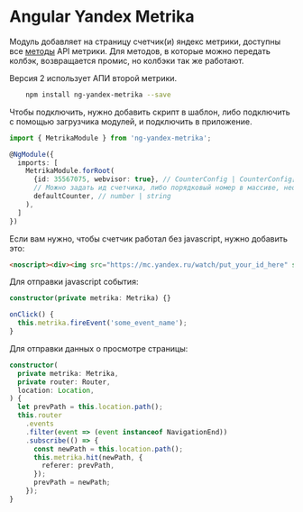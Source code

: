 # Angular Yandex Metrika
Модуль добавляет на страницу счетчик(и) яндекс метрики, доступны все [методы](https://yandex.ru/support/metrika/objects/method-reference.xml) API метрики.
Для методов, в которые можно передать колбэк, возвращается промис, но колбэки так же работают.

Версия 2 использует АПИ второй метрики.

```sh
    npm install ng-yandex-metrika --save
```

Чтобы подключить, нужно добавить скрипт в шаблон, либо подключить с помощью загрузчика модулей, и подключить в приложение.
```typescript
import { MetrikaModule } from 'ng-yandex-metrika';

@NgModule({
  imports: [
    MetrikaModule.forRoot(
      {id: 35567075, webvisor: true}, // CounterConfig | CounterConfig[]
      // Можно задать ид счетчика, либо порядковый номер в массиве, необязательный параметрб по умолчанию первый попавшийся.
      defaultCounter, // number | string
    ),
  ]
})
```

Если вам нужно, чтобы счетчик работал без javascript, нужно добавить это:
```html
<noscript><div><img src="https://mc.yandex.ru/watch/put_your_id_here" style="position:absolute; left:-9999px;" alt="" /></div></noscript>
```

Для отправки javascript события:
```typescript
constructor(private metrika: Metrika) {}

onClick() {
  this.metrika.fireEvent('some_event_name');
}
```

Для отправки данных о просмотре страницы:
```typescript
constructor(
  private metrika: Metrika,
  private router: Router,
  location: Location,
) {
  let prevPath = this.location.path();
  this.router
    .events
    .filter(event => (event instanceof NavigationEnd))
    .subscribe(() => {
      const newPath = this.location.path();
      this.metrika.hit(newPath, {
        referer: prevPath,
      });
      prevPath = newPath;
    });
}
```
